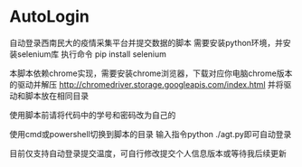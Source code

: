 # AutoLogin
自动登录西南民大的疫情采集平台并提交数据的脚本
需要安装python环境，并安装selenium库
执行命令 pip install selenium

本脚本依赖chrome实现，需要安装chrome浏览器，下载对应你电脑chrome版本的驱动并解压
http://chromedriver.storage.googleapis.com/index.html
并将驱动和脚本放在相同目录

使用脚本前请将代码中的学号和密码改为自己的

使用cmd或powershell切换到脚本的目录 输入指令python ./agt.py即可自动登录

目前仅支持自动登录提交温度，可自行修改提交个人信息版本或等待我后续更新
